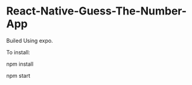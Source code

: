 # React-Native-Guess-The-Number-App

Builed Using expo.

To install: 
  
  npm install
  
  npm start
